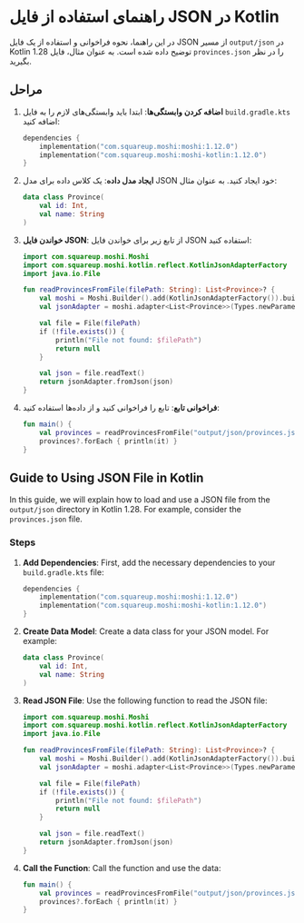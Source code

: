 # راهنمای استفاده از فایل JSON در Kotlin

در این راهنما، نحوه فراخوانی و استفاده از یک فایل JSON از مسیر `output/json` در Kotlin 1.28 توضیح داده شده است. به عنوان مثال، فایل `provinces.json` را در نظر بگیرید.

## مراحل

1. **اضافه کردن وابستگی‌ها**: ابتدا باید وابستگی‌های لازم را به فایل `build.gradle.kts` اضافه کنید:

    ```kotlin
    dependencies {
        implementation("com.squareup.moshi:moshi:1.12.0")
        implementation("com.squareup.moshi:moshi-kotlin:1.12.0")
    }
    ```

2. **ایجاد مدل داده**: یک کلاس داده برای مدل JSON خود ایجاد کنید. به عنوان مثال:

    ```kotlin
    data class Province(
        val id: Int,
        val name: String
    )
    ```

3. **خواندن فایل JSON**: از تابع زیر برای خواندن فایل JSON استفاده کنید:

    ```kotlin
    import com.squareup.moshi.Moshi
    import com.squareup.moshi.kotlin.reflect.KotlinJsonAdapterFactory
    import java.io.File

    fun readProvincesFromFile(filePath: String): List<Province>? {
        val moshi = Moshi.Builder().add(KotlinJsonAdapterFactory()).build()
        val jsonAdapter = moshi.adapter<List<Province>>(Types.newParameterizedType(List::class.java, Province::class.java))

        val file = File(filePath)
        if (!file.exists()) {
            println("File not found: $filePath")
            return null
        }

        val json = file.readText()
        return jsonAdapter.fromJson(json)
    }
    ```

4. **فراخوانی تابع**: تابع را فراخوانی کنید و از داده‌ها استفاده کنید:

    ```kotlin
    fun main() {
        val provinces = readProvincesFromFile("output/json/provinces.json")
        provinces?.forEach { println(it) }
    }
    ```

## Guide to Using JSON File in Kotlin

In this guide, we will explain how to load and use a JSON file from the `output/json` directory in Kotlin 1.28. For example, consider the `provinces.json` file.

### Steps

1. **Add Dependencies**: First, add the necessary dependencies to your `build.gradle.kts` file:

    ```kotlin
    dependencies {
        implementation("com.squareup.moshi:moshi:1.12.0")
        implementation("com.squareup.moshi:moshi-kotlin:1.12.0")
    }
    ```

2. **Create Data Model**: Create a data class for your JSON model. For example:

    ```kotlin
    data class Province(
        val id: Int,
        val name: String
    )
    ```

3. **Read JSON File**: Use the following function to read the JSON file:

    ```kotlin
    import com.squareup.moshi.Moshi
    import com.squareup.moshi.kotlin.reflect.KotlinJsonAdapterFactory
    import java.io.File

    fun readProvincesFromFile(filePath: String): List<Province>? {
        val moshi = Moshi.Builder().add(KotlinJsonAdapterFactory()).build()
        val jsonAdapter = moshi.adapter<List<Province>>(Types.newParameterizedType(List::class.java, Province::class.java))

        val file = File(filePath)
        if (!file.exists()) {
            println("File not found: $filePath")
            return null
        }

        val json = file.readText()
        return jsonAdapter.fromJson(json)
    }
    ```

4. **Call the Function**: Call the function and use the data:

    ```kotlin
    fun main() {
        val provinces = readProvincesFromFile("output/json/provinces.json")
        provinces?.forEach { println(it) }
    }
    ```

